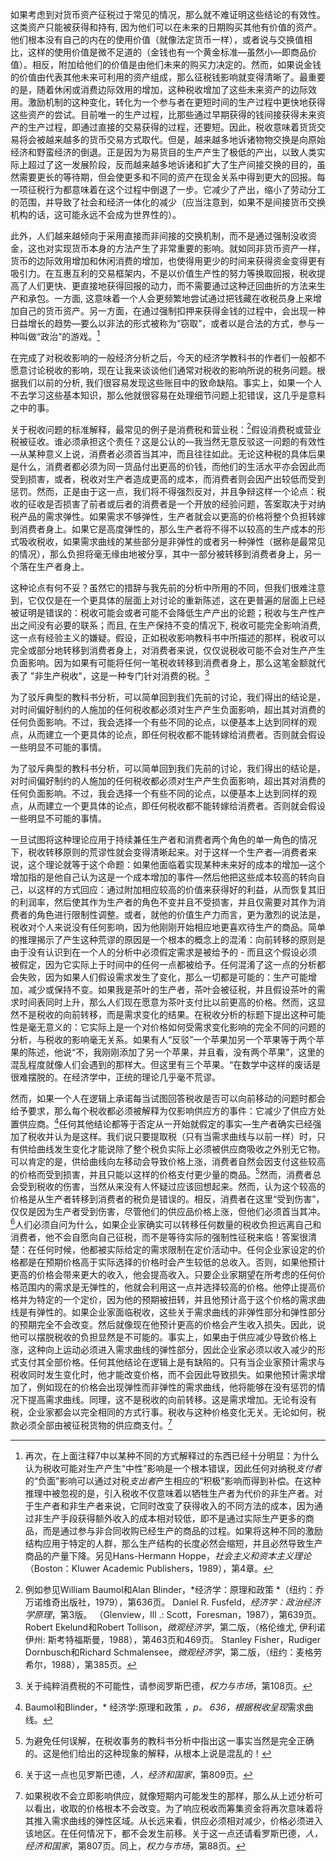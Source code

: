 如果考虑到对货币资产征税过于常见的情况，那么就不难证明这些结论的有效性。这类资产只能被获得和持有, 因为他们可以在未来的日期购买其他有价值的资产。他们根本没有自己的内在的使用价值（就像法定货币一样），或者说与交换值相比，这样的使用价值是微不足道的（金钱也有一个黄金标准—虽然小—即商品价值）。相反，附加给他们的价值是由他们未来的购买力决定的。然而，如果说金钱的价值由代表其他未来可利用的资产组成，那么征税钱影响就变得清晰了。最重要的是，随着休闲或消费边际效用的增加，这种税收增加了这些未来资产的边际效用。激励机制的这种变化，转化为一个参与者在更短时间的生产过程中更快地获得这些资产的尝试。目前唯一的生产过程，比那些通过早期获得的钱间接获得未来资产的生产过程，即通过直接的交易获得的过程，还要短。因此，税收意味着货货交易将会被越来越多的货币交易方式取代。但是，越来越多地诉诸物物交换是向原始经济和野蛮经济的倒退。正是因为为易货目的生产产生了极低的产出，以致人类实际上超过了这一发展阶段，反而越来越多地诉诸和扩大了生产间接交换的目的，虽然需要更长的等待期，但会使更多和不同的资产在现金关系中得到更大的回报。每一项征税行为都意味着在这个过程中倒退了一步。它减少了产出，缩小了劳动分工的范围，并导致了社会和经济一体化的减少（应当注意到，如果不是间接货币交换机构的话，这可能永远不会成为世界性的）。

此外，人们越来越倾向于采用直接而非间接的交换机制，而不是通过强制没收资金，这也对实现货币本身的方法产生了非常重要的影响。就如同非货币资产一样，货币的边际效用增加和休闲消费的增加，也使得用更少的时间来获得资金变得更有吸引力。在互惠互利的交易框架内，不是以价值生产性的努力等换取回报，税收提高了人们更快、更直接地获得回报的动力，而不需要通过这种迂回曲折的方法来生产和承包。一方面, 这意味着一个人会更频繁地尝试通过把钱藏在收税员身上来增加自己的货币资产。另一方面，在通过强制扣押来获得金钱的过程中，会出现一种日益增长的趋势—要么以非法的形式被称为“窃取”，或者以是合法的方式，参与一种叫做“政治”的游戏。[^9]

在完成了对税收影响的一般经济分析之后，今天的经济学教科书的作者们一般都不愿意讨论税收的影响，现在让我来谈谈他们通常对税收的影响所说的税务问题。根据我们以前的分析, 我们很容易发现这些账目中的致命缺陷。事实上，如果一个人不去学习这些基本知识，那么他就很容易在处理细节问题上犯错误，这几乎是意料之中的事。

关于税收问题的标准解释，最常见的例子是消费税和营业税：[^10]假设消费税或营业税被征收。谁必须承担这个责任？这是公认的—我当然无意反驳这一问题的有效性—从某种意义上说，消费者必须首当其冲，而且往往如此。无论这种税的具体后果是什么，消费者都必须为同一货品付出更高的价钱，而他们的生活水平亦会因此而受到损害，或者，税收对生产者造成更高的成本，而消费者则会因产出较低而受到惩罚。然而，正是由于这一点，我们将不得强烈反对，并且争辩这样一个论点：税收的征收是否损害了前者或后者的消费者是一个开放的经验问题，答案取决于对纳税产品的需求弹性。如果需求不够弹性，生产者就会以更高的价格将整个负担转嫁到消费者身上。如果它是高度弹性的，那么生产者将不得不以较高的生产成本的形式吸收税收，如果需求曲线的某些部分是非弹性的或者另一种弹性（据称是最常见的情况），那么负担将毫无缘由地被分享，其中一部分被转移到消费者身上，另一个落在生产者身上。

这种论点有何不妥？虽然它的措辞与我先前的分析中所用的不同，但我们很难注意到，它仅仅是在一个更具体的层面上对讨论的重新陈述，这在更普遍的层面上已经被证明是错误的：税收可能会或者可能不会降低生产产出的论题；税收与生产性产出之间没有必要的联系；而且, 在生产保持不变的情况下, 税收可能完全影响消费, 这一点有经验主义的嫌疑。假设，正如税收影响教科书中所描述的那样，税收可以完全或部分地转移到消费者身上，对消费者来说，仅仅说税收可能不会对生产产生负面影响。因为如果有可能将任何一笔税收转移到消费者身上，那么这笔金额就代表了 "非生产税收"，这是一种专门针对消费的税。[^11]

为了驳斥典型的教科书分析，可以简单回到我们先前的讨论，我们得出的结论是，对时间偏好制约的人施加的任何税收都必须对生产产生负面影响，超出其对消费的任何负面影响。不过，我会选择一个有些不同的论点，以便基本上达到同样的观点，从而建立一个更具体的论点，即任何税收都不能转嫁给消费者。否则就会假设一些明显不可能的事情。

为了驳斥典型的教科书分析，可以简单回到我们先前的讨论，我们得出的结论是，对时间偏好制约的人施加的任何税收都必须对生产产生负面影响，超出其对消费的任何负面影响。不过，我会选择一个有些不同的论点，以便基本上达到同样的观点，从而建立一个更具体的论点，即任何税收都不能转嫁给消费者。否则就会假设一些明显不可能的事情。

一旦试图将这种理论应用于持续兼任生产者和消费者两个角色的单一角色的情况下，税收转移原则的荒谬性就会变得清晰起来。对于这样一个生产者—消费者来说，这个理论就等于这个命题：如果他面临着实现某种未来好的成本的增加—这个增加指的是他自己认为这是一个成本增加的事件—然后他把这些成本较高的转向自己，以这样的方式回应：通过附加相应较高的价值来获得好的利益，从而恢复其旧的利润率，然后使其作为生产者的角色不变并且不受损害，并且仅需要对其作为消费者的角色进行限制性调整。或者，就他的价值生产力而言，更为激烈的说法是，税收对个人来说没有任何影响，因为他刚刚开始相应地更喜欢待生产的商品。简单的推理揭示了产生这种荒谬的原因是一个根本的概念上的混淆：向前转移的原则是由于没有认识到在一个人的分析中必须假定需求是被给予的 - 而且这个假设必须被假定，因为它实际上于时间中的任何一点都被给予。任何混淆了这一点的分析都会失败，因为如果人们假设需求发生了变化，那么一切都是可能的：生产可能增加，减少或保持不变。如果我是茶叶的生产者，茶叶会被征税，并且假设茶叶的需求时间表同时上升，那么人们现在愿意为茶叶支付比以前更高的价格。然而，这显然不是税收的向前转移，而是需求变化的结果。在税收分析的标题下提出这种可能性是毫无意义的：它实际上是一个对价格如何受需求变化影响的完全不同的问题的分析，与税收的影响毫无关系。如果有人“反驳”一个苹果加另一个苹果等于两个苹果的陈述，他说“不，我刚刚添加了另一个苹果，并且看，没有两个苹果”，这里的混乱程度就像人们会遇到的那样大。但这里有三个苹果。“在数学中这样的废话是很难摆脱的。在经济学中，正统的理论几乎毫不荒谬。

然而，如果一个人在逻辑上承诺每当试图回答税收是否可以向前移动的问题时都会给予要求，那么每个税收都必须被解释为仅影响供应方的事件：它减少了供应方处置供应商。[^12]任何其他结论都等于否定从一开始就假定的事实—生产者确实已经强加了税收并认为是这样。我们说只要提取税（只有当需求曲线与以前一样）时，只有供给曲线发生变化才能说除了整个税负实际上必须被供应商吸收之外别无它物。可以肯定的是，供给曲线向左移动会导致价格上涨，消费者自然会因支付这些较高的价格而受到损害，并且只能以这样的价格支付更少量的商品。[^13]然而，消费者总会受到税收的伤害，当然从来没有人怀疑过应该回想起来。然而，认为这个较高的价格是从生产者转移到消费者的税负是错误的。相反，消费者在这里“受到伤害”，仅仅是因为生产者受到伤害，尽管他们的供应品价格上涨，但他们必须首当其冲。[^14]人们必须自问为什么，如果企业家确实可以转移任何数量的税收负担远离自己和消费者，他不会自愿向自己征税，而不是等待实际的强制性征税来临！答案很清楚：在任何时候，他都被实际给定的需求限制在定价活动中。任何企业家设定的价格都是在预期价格高于实际选择的价格时会产生较低的总收入。否则，如果他预计更高的价格会带来更大的收入，他会提高收入。只要企业家期望在所考虑的任何价格范围内的需求是无弹性的，他就会利用这一点并选择较高的价格。他停止提高价格并为特定的一个定价，因为他的预期被扭转，并且他预计高于这个价格的需求曲线是有弹性的。如果企业家面临税收，这些关于需求曲线的非弹性部分和弹性部分的预期完全不会改变。然后就像现在他预计更高的价格会产生收入损失。因此，说他可以摆脱税收的负担显然是不可能的。事实上，如果由于供应减少导致价格上涨，这种向上运动必须进入需求曲线的弹性部分，因此企业家必须以收入减少的形式支付其全部价格。任何其他结论在逻辑上是有缺陷的。只有当企业家预计需求与税收同时发生变化时，他才能改变价格，而不会因此导致损失。如果他预计需求增加了，例如现在的价格会出现弹性而非弹性的需求曲线，他将能够在没有惩罚的情况下提高需求曲线。同理，这不是税收的向前转移。这是需求增加。无论有没有税，企业家都会以完全相同的方式行事。税收与这种价格变化无关。无论如何，税款必须全部由被征税货物的供应商支付。[^15]

[^9]: 再次，在上面注释7中以某种不同的方式解释过的东西已经十分明显：为什么认为税收可能对生产产生“中性”影响是一个根本错误，因此任何对纳税*支付者*的“负面”影响可以通过对税*支出者*产生相应的“积极”影响而得到补偿。在这种推理中被忽视的是，引入税收不仅意味着以牺牲生产者为代价的非生产者。对于生产者和非生产者来说，它同时改变了获得收入的不同方法的成本，因为通过非生产手段获得额外收入的成本相对较低，即不是通过实际生产更多的商品，而是通过参与非合同收购已经生产的商品的过程。如果将这种不同的激励结构应用于特定的人群，那么生产结构的长度必然会缩短，并且必然导致生产商品的产量下降。另见Hans-Hermann Hoppe，*社会主义和资本主义理论*（Boston：Kluwer Academic Publishers，1989），第4章。

[^10]: 例如参见William Baumol和Alan Blinder，*经济学：原理和政策 *（纽约：乔万诺维奇出版社，1979），第636页。 Daniel R. Fusfeld，*经济学：政治经济学原理*，第3版。 （Glenview，Ill .: Scott，Foresman，1987），第639页。 Robert Ekelund和Robert Tollison，*微观经济学*，第二版，（格伦维尤, 伊利诺伊州: 斯考特福斯曼，1988），第463页和469页。 Stanley Fisher，Rudiger Dornbusch和Richard Schmalensee，*微观经济学*，第二版，（纽约：麦格劳希尔，1988），第385页。

[^11]: 关于纯粹消费税的不可能性，请参阅罗斯巴德，*权力与市场*，第108页。

[^12]: Baumol和Blinder，* 经济学:原理和政策 *，p。 636，根据税收呈现*需求曲线。

[^13]: 为避免任何误解，在税收事务的教科书分析中指出这一事实当然是完全正确的。这是他们给出的这种现象的解释，从根本上说是混乱的！

[^14]: 关于这一点也见罗斯巴德，*人，经济和国家*，第809页。

[^15]: 如果税收不会立即影响供应，就像短期内可能发生的那样，那么从上述分析可以看出，收取的价格根本不会改变。为了响应税收而筹集资金将再次意味着将其推入需求曲线的弹性区域。从长远来看，供应必须相对减少，价格必须进入该地区。在任何情况下，都不会发生前移。关于这一点还请看罗斯巴德，*人，经济和国家*，第807页。同上，*权力与市场*，第88页。
